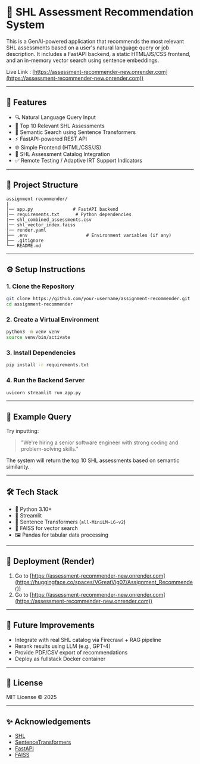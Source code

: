# 🧠 SHL Assessment Recommendation System

This is a GenAI-powered application that recommends the most relevant SHL assessments based on a user's natural language query or job description. It includes a FastAPI backend, a static HTML/JS/CSS frontend, and an in-memory vector search using sentence embeddings.

Live Link : [https://assessment-recommender-new.onrender.com](https://assessment-recommender-new.onrender.com))

---

## 🚀 Features

- 🔍 Natural Language Query Input
- 📌 Top 10 Relevant SHL Assessments
- 🧠 Semantic Search using Sentence Transformers
- ⚡ FastAPI-powered REST API
- 🌐 Simple Frontend (HTML/CSS/JS)
- 🧾 SHL Assessment Catalog Integration
- ✅ Remote Testing / Adaptive IRT Support Indicators

---

## 📁 Project Structure

```
assignment recommender/
|
│── app.py               # FastAPI backend
│── requirements.txt      # Python dependencies
|── shl_combined_assessments.csv  
│── shl_vector_index.faiss     
│── render.yaml    
├── .env                      # Environment variables (if any)
├── .gitignore
└── README.md
```

---

## ⚙️ Setup Instructions

### 1. Clone the Repository

```bash
git clone https://github.com/your-username/assignment-recommender.git
cd assignment-recommender
```

### 2. Create a Virtual Environment

```bash
python3 -m venv venv
source venv/bin/activate
```

### 3. Install Dependencies

```bash
pip install -r requirements.txt
```

### 4. Run the Backend Server

```bash
uvicorn streamlit run app.py
```

---

## 🧪 Example Query

Try inputting:

> "We're hiring a senior software engineer with strong coding and problem-solving skills."

The system will return the top 10 SHL assessments based on semantic similarity.

---

## 🛠 Tech Stack

- 🐍 Python 3.10+
- 🎏 Streamlit
- 🤗 Sentence Transformers (`all-MiniLM-L6-v2`)
- 🧠 FAISS for vector search
- 🖼️ Pandas for tabular data processing

---

## 🚢 Deployment (Render)

1. Go to [https://assessment-recommender-new.onrender.com](https://huggingface.co/spaces/VGreatVig07/Assignment_Recommender))
2. Go to [https://assessment-recommender-new.onrender.com](https://assessment-recommender-new.onrender.com))

---

## 🤖 Future Improvements

- Integrate with real SHL catalog via Firecrawl + RAG pipeline
- Rerank results using LLM (e.g., GPT-4)
- Provide PDF/CSV export of recommendations
- Deploy as fullstack Docker container

---

## 📄 License

MIT License © 2025

---

## ✨ Acknowledgements

- [SHL](https://www.shl.com/)
- [SentenceTransformers](https://www.sbert.net/)
- [FastAPI](https://fastapi.tiangolo.com/)
- [FAISS](https://github.com/facebookresearch/faiss)
